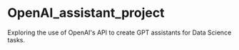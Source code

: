 # OpenAI_assistant_project
Exploring the use of OpenAI's API to create GPT assistants for Data Science tasks.
